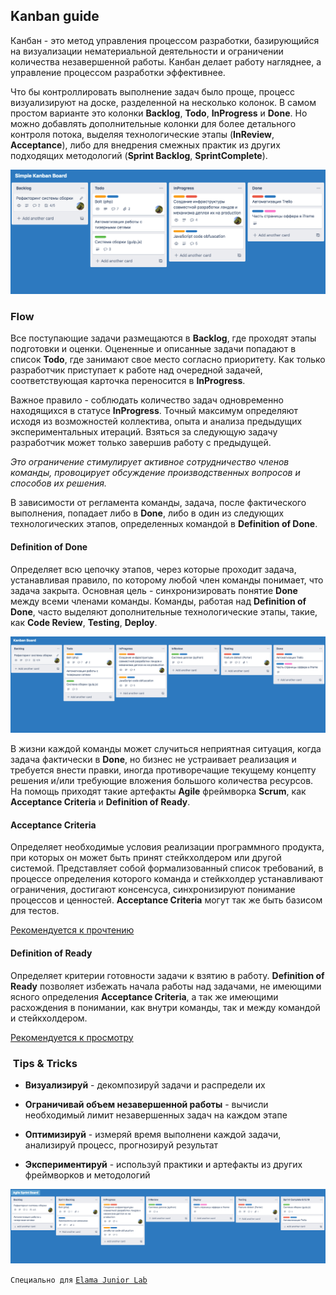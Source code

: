 ## Kanban guide

Канбан - это метод управления процессом разработки, базирующийся на визуализации нематериальной деятельности и 
ограничении количества незавершенной работы. Канбан делает работу нагляднее, а управление процессом разработки эффективнее.

Что бы контроллировать выполнение задач было проще, процесс визуализируют на доске, разделенной на несколько колонок. 
В самом простом варианте это колонки **Backlog**, **Todo**, **InProgress** и **Done**. Но можно добавлять дополнительные колонки для более 
детального контроля потока, выделяя технологические этапы (**InReview**, **Acceptance**), либо для внедрения смежных практик из 
других подходящих методологий (**Sprint Backlog**, **SprintComplete**).

![Simple Kanban Board](img/simple_kanban_board.png)


### Flow

Все поступающие задачи размещаются в **Backlog**, где проходят этапы подготовки и оценки. 
Оцененные и описанные задачи попадают в список **Todo**, где занимают свое место согласно приоритету.
Как только разработчик приступает к работе над очередной задачей, соответствующая карточка переносится в **InProgress**.

Важное правило - соблюдать количество задач одновременно находящихся в статусе **InProgress**. 
Точный максимум определяют исходя из возможностей коллектива, опыта и анализа предыдущих экспериментальных итераций.
Взяться за следующую задачу разработчик может только завершив работу с предыдущей.

_Это ограничение стимулирует активное сотрудничество членов команды,_
_провоцирует обсуждение производственных вопросов и способов их решения._

В зависимости от регламента команды, задача, после фактического выполнения, попадает либо в **Done**, либо в один 
из следующих технологических этапов, определенных командой в **Definition of Done**. 

#### Definition of Done
Определяет всю цепочку этапов, через которые проходит задача, устанавливая правило, по которому любой член команды
понимает, что задача закрыта. Основная цель - синхронизировать понятие **Done** между всеми членами команды.
Команды, работая над **Definition of Done**, часто выделяют дополнительные технологические этапы, 
такие, как **Code Review**, **Testing**, **Deploy**.

![Kanban Board](img/kanban_board.png)

В жизни каждой команды может случиться неприятная ситуация, когда задача фактически в **Done**, но бизнес не устраивает 
реализация и требуется внести правки, иногда противоречащие текущему концепту решения и/или требующие вложения 
большого количества ресурсов.  На помощь приходят такие артефакты **Agile** фреймворка **Scrum**, как 
**Acceptance Criteria** и **Definition of Ready**.

#### Acceptance Criteria
Определяет необходимые условия реализации программного продукта, при которых он может быть принят стейкхолдером или 
другой системой. Представляет собой формализованный список требований, в процессе определения которого команда 
и стейкхолдер устанавливают ограничения, достигают консенсуса, синхронизируют понимание процессов и ценностей.
**Acceptance Criteria** могут так же быть базисом для тестов. 

[Рекомендуется к прочтению](https://rubygarage.org/blog/clear-acceptance-criteria-and-why-its-important)

#### Definition of Ready
Определяет критерии готовности задачи к взятию в работу. **Definition of Ready** позволяет избежать начала работы над 
задачами, не имеющими ясного определения **Acceptance Criteria**, а так же имеющими расхождения в понимании, как внутри 
команды, так и между командой и стейкхолдером.

[Рекомендуется к просмотру](https://www.youtube.com/watch?v=XkhJDbaW0j0)  

###  Tips & Tricks

- **Визуализируй** - декомпозируй задачи и распредели их

- **Ограничивай объем незавершенной работы** - вычисли необходимый лимит незавершенных задач на каждом этапе

- **Оптимизируй** - измеряй время выполнени каждой задачи, анализируй процесс, прогнозируй результат

- **Экспериментируй** - используй практики и артефакты из других фреймворков и методологий

![Agile Sprint Board](img/agile_sprint_board.png)


`Специально для` [`Elama Junior Lab`](https://juniorlab.ru/)



